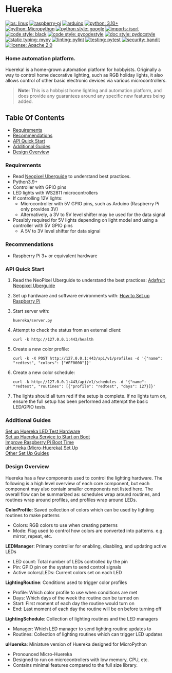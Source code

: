 # Huereka

[![os: linux](https://img.shields.io/badge/os-linux-blue)](https://docs.python.org/3.10/)
[![raspberry-pi](https://img.shields.io/badge/-Raspberry_Pi-C51A4A?logo=Raspberry-Pi&logoColor=white)](https://www.raspberrypi.com/)
[![arduino](https://img.shields.io/badge/-Arduino-00979D?logo=arduino&logoColor=white)](https://www.raspberrypi.com/)
[![python: 3.10+](https://img.shields.io/badge/python-3.10_|_3.11-blue)](https://devguide.python.org/versions)
[![python: Micropython](https://img.shields.io/badge/python-MicroPython-blue)](https://micropython.org)
[![python style: google](https://img.shields.io/badge/python%20style-google-blue)](https://google.github.io/styleguide/pyguide.html)
[![imports: isort](https://img.shields.io/badge/%20imports-isort-%231674b1?style=flat&labelColor=ef8336)](https://github.com/PyCQA/isort)
[![code style: black](https://img.shields.io/badge/code%20style-black-000000.svg)](https://github.com/psf/black)
[![code style: pycodestyle](https://img.shields.io/badge/code%20style-pycodestyle-green)](https://github.com/PyCQA/pycodestyle)
[![doc style: pydocstyle](https://img.shields.io/badge/doc%20style-pydocstyle-green)](https://github.com/PyCQA/pydocstyle)
[![static typing: mypy](https://img.shields.io/badge/static_typing-mypy-green)](https://github.com/python/mypy)
[![linting: pylint](https://img.shields.io/badge/linting-pylint-yellowgreen)](https://github.com/PyCQA/pylint)
[![testing: pytest](https://img.shields.io/badge/testing-pytest-yellowgreen)](https://github.com/pytest-dev/pytest)
[![security: bandit](https://img.shields.io/badge/security-bandit-black)](https://github.com/PyCQA/bandit)
[![license: Apache 2.0](https://img.shields.io/badge/license-Apache%202.0-lightgrey)](LICENSE)


### Home automation platform.

Huereka! is a home-grown automation platform for hobbyists. Originally a way to control home decorative lighting,
such as RGB holiday lights, it also allows control of other basic electronic devices via various microcontrollers.

> **Note**: This is a hobbyist home lighting and automation platform, and does provide any guarantees around
any specific new features being added.


## Table Of Contents

  * [Requirements](#requirements)
  * [Recommendations](#recommendations)
  * [API Quick Start](#api-quick-start)
  * [Additional Guides](#additional-guides)
  * [Design Overview](#design-overview)


### Requirements

* Read [Neopixel Uberguide](https://learn.adafruit.com/adafruit-neopixel-uberguide) to understand best practices.
* Python3.9+
* Controller with GPIO pins
* LED lights with WS2811 microcontrollers
* If controlling 12V lights:
  * Microcontroller with 5V GPIO pins, such as Arduino (Raspberry Pi only provides 3V)
  * Alternatively, a 3V to 5V level shifter may be used for the data signal
* Possibly required for 5V lights depending on light model and using a controller with 5V GPIO pins
  * A 5V to 3V level shifter for data signal

### Recommendations

* Raspberry Pi 3+ or equivalent hardware


### API Quick Start

1. Read the NeoPixel Uberguide to understand the best practices:
[Adafruit Neopixel Uberguide](https://learn.adafruit.com/adafruit-neopixel-uberguide)

2. Set up hardware and software environments with: [How to Set up Raspberry Pi](SETUP.md)

3. Start server with:
    ```
    huereka/server.py
    ```

4. Attempt to check the status from an external client:
    ```
    curl -k http://127.0.0.1:443/health
    ```

5. Create a new color profile:
    ```
    curl -k -X POST http://127.0.0.1:443/api/v1/profiles -d '{"name": "redtest", "colors": ["#FF0000"]}'
    ```

6. Create a new color schedule:
    ```
    curl -k http://127.0.0.1:443/api/v1/schedules -d '{"name": "redtest", "routines": [{"profile": "redtest", "days": 127}]}'
    ```

7. The lights should all turn red if the setup is complete. If no lights turn on, ensure the full setup has been
   performed and attempt the basic LED/GPIO tests.


### Additional Guides

[Set up Huereka LED Test Hardware](SETUP.md#set-up-huereka-testing-hardware)  
[Set up Huereka Service to Start on Boot](SETUP.md#set-up-huereka-service-to-start-on-boot)  
[Improve Raspberry Pi Boot Time](SETUP.md#improve-raspberry-pi-boot-time)  
[uHuereka (Micro-Huereka) Set Up](uhuereka/README.md)  
[Other Set Up Guides](SETUP.md)


### Design Overview

Huereka has a few components used to control the lighting hardware. The following is a high level overview of each
core component, but each component may also contain smaller components not listed here. The overall flow can be
summarized as: schedules wrap around routines, and routines wrap around profiles, and profiles wrap around LEDs.

**ColorProfile**: Saved collection of colors which can be used by lighting routines to make patterns
- Colors: RGB colors to use when creating patterns
- Mode: Flag used to control how colors are converted into patterns. e.g. mirror, repeat, etc.

**LEDManager**: Primary controller for enabling, disabling, and updating active LEDs
- LED count: Total number of LEDs controlled by the pin
- Pin: GPIO pin on the system to send control signals
- Active colors/LEDs: Current colors set on each LED

**LightingRoutine**: Conditions used to trigger color profiles
- Profile: Which color profile to use when conditions are met
- Days: Which days of the week the routine can be turned on
- Start: First moment of each day the routine would turn on
- End: Last moment of each day the routine will be on before turning off

**LightingSchedule**: Collection of lighting routines and the LED managers
- Manager: Which LED manager to send lighting routine updates to
- Routines: Collection of lighting routines which can trigger LED updates

**uHuereka**: Miniature version of Huereka designed for MicroPython
- Pronounced Micro-Huereka
- Designed to run on microcontrollers with low memory, CPU, etc.
- Contains minimal features compared to the full size library.
